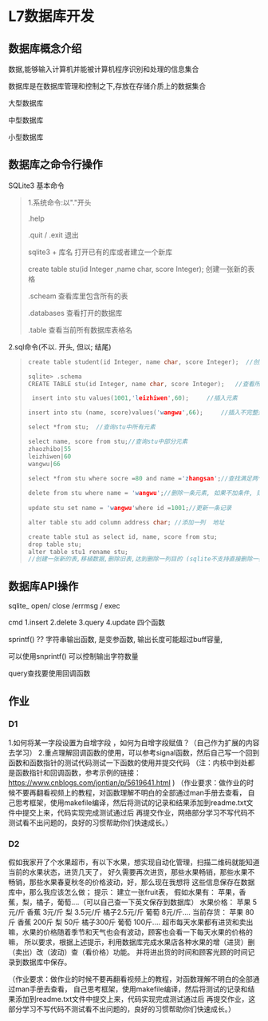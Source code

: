 # L7数据库开发

## 数据库概念介绍

数据,能够输入计算机并能被计算机程序识别和处理的信息集合

数据库是在数据库管理和控制之下,存放在存储介质上的数据集合

大型数据库

中型数据库

小型数据库

## 数据库之命令行操作

SQLite3 基本命令

> 1.系统命令:以"."开头
>
> .help
>
> .quit  / .exit  退出
>
> sqlite3 + 库名  打开已有的库或者建立一个新库
>
> create table stu(id Integer ,name char, score Integer); 创建一张新的表格
>
> .scheam 查看库里包含所有的表
>
> .databases	查看打开的数据库
>
> .table 查看当前所有数据库表格名
>
> 

2.sql命令(不以. 开头, 但以; 结尾)

> ```c
> create table student(id Integer, name char, score Integer);  //创建一张数据库表
> 
> sqlite> .schema
> CREATE TABLE stu(id Integer, name char, score Integer);	//查看所有数据库表
> 
>  insert into stu values(1001,'leizhiwen',60);		//插入元素
> 
> insert into stu (name, score)values('wangwu',66);		//插入不完整元素
> 
> select *from stu;  //查询stu中所有元素
> 
> select name, score from stu;//查询stu中部分元素
> zhaozhibo|55
> leizhiwen|60
> wangwu|66
> 
> select *from stu where socre =80 and name ='zhangsan';//查找满足两个条件的元素, 满足其中一个则把and 换成or 就行
>     
> delete from stu where name = 'wangwu';//删除一条元素, 如果不加条件, 则删除所有元素
>     
> update stu set name = 'wangwu'where id =1001;//更新一条记录
> 
> alter table stu add column address char; //添加一列  地址
> 
> create table stu1 as select id, name, score from stu;
> drop table stu;
> alter table stu1 rename stu;
> //创建一张新的表,移植数据,删除旧表,达到删除一列目的 (sqlite不支持直接删除一列)
> ```







## 数据库API操作

sqlite_ open/ close /errmsg / exec

cmd 1.insert  2.delete 3.query 4.update 四个函数

sprintf()  ??  字符串输出函数, 是变参函数,  输出长度可能超过buff容量,

可以使用snprintf()  可以控制输出字符数量

query查找要使用回调函数

## 作业

### D1

1.如何将某一字段设置为自增字段 ，如何为自增字段赋值？（自己作为扩展的内容去学习）
2.重点理解回调函数的使用，可以参考signal函数，然后自己写一个回到函数和函数指针的测试代码测试一下函数的使用并提交代码
（注：内核中到处都是函数指针和回调函数，参考示例的链接：https://www.cnblogs.com/jontian/p/5619641.html )
（作业要求：做作业的时候不要再翻看视频上的教程，对函数理解不明白的全部通过man手册去查看，
自己思考框架，使用makefile编译，然后将测试的记录和结果添加到readme.txt文件中提交上来，代码实现完成测试通过后
再提交作业，网络部分学习不写代码不测试看不出问题的，良好的习惯帮助你们快速成长。）

### D2

假如我家开了个水果超市，有以下水果，想实现自动化管理，扫描二维码就能知道当前的水果状态，进货几天了，
好久需要再次进货，那些水果畅销，那些水果不畅销，那些水果春夏秋冬的价格波动，好，那么现在我想将
这些信息保存在数据库中，那么我应该怎么做；
提示： 建立一张fruit表，
假如水果有： 苹果，香蕉，梨，橘子，葡萄....（可以自己查一下英文保存到数据库）
水果价格： 苹果 5元/斤 香蕉 3元/斤 梨 3.5元/斤 橘子2.5元/斤 葡萄 8元/斤....
当前存货： 苹果 80斤 香蕉 200斤 梨 50斤 橘子300斤 葡萄 100斤....
超市每天水果都有进货和卖出嘛，水果的价格随着季节和天气也会有波动，顾客也会看一下每天水果的价格的嘛，
所以要求，根据上述提示，利用数据库完成水果店各种水果的增（进货）删（卖出）改（波动）查（看价格）功能。
并将进出货的时间和顾客光顾的时间记录到数据库中保存。

（作业要求：做作业的时候不要再翻看视频上的教程，对函数理解不明白的全部通过man手册去查看，
自己思考框架，使用makefile编译，然后将测试的记录和结果添加到readme.txt文件中提交上来，代码实现完成测试通过后
再提交作业，这部分学习不写代码不测试看不出问题的，良好的习惯帮助你们快速成长。）